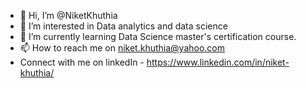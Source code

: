 - 👋 Hi, I’m @NiketKhuthia
- 👀 I’m interested in Data analytics and data science
- 🌱 I’m currently learning Data Science master's certification course.
- 📫 How to reach me on niket.khuthia@yahoo.com
- Connect with me on linkedIn - https://www.linkedin.com/in/niket-khuthia/

<!---
NiketKhuthia/NiketKhuthia is a ✨ special ✨ repository because its `README.md` (this file) appears on your GitHub profile.
You can click the Preview link to take a look at your changes.
--->
